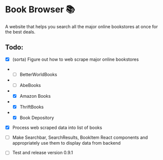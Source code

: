 # Book Browser 📚

A website that helps you search all the major online bookstores at once for the best deals.

## Todo:

- [x] (sorta) Figure out how to web scrape major online bookstores
- - [ ] BetterWorldBooks
- - [ ] AbeBooks
- - [x] Amazon Books
- - [x] ThriftBooks
- - [x] Book Depository

- [x] Process web scraped data into list of books

- [ ] Make Searchbar, SearchResults, BookItem React components and appropriately use them to display data from backend

- [ ] Test and release version 0.9.1